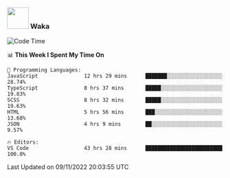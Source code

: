 ### <img src="https://media.giphy.com/media/VgCDAzcKvsR6OM0uWg/giphy.gif" width="50"> Waka

  <!--START_SECTION:waka-->
![Code Time](http://img.shields.io/badge/Code%20Time-1%2C056%20hrs%209%20mins-blue)

📊 **This Week I Spent My Time On** 

```text
💬 Programming Languages: 
JavaScript               12 hrs 29 mins      ███████░░░░░░░░░░░░░░░░░░   28.74% 
TypeScript               8 hrs 37 mins       █████░░░░░░░░░░░░░░░░░░░░   19.83% 
SCSS                     8 hrs 32 mins       █████░░░░░░░░░░░░░░░░░░░░   19.63% 
HTML                     5 hrs 56 mins       ███░░░░░░░░░░░░░░░░░░░░░░   13.68% 
JSON                     4 hrs 9 mins        ██░░░░░░░░░░░░░░░░░░░░░░░   9.57%

🔥 Editors: 
VS Code                  43 hrs 28 mins      █████████████████████████   100.0%

```


 Last Updated on 09/11/2022 20:03:55 UTC
<!--END_SECTION:waka-->
